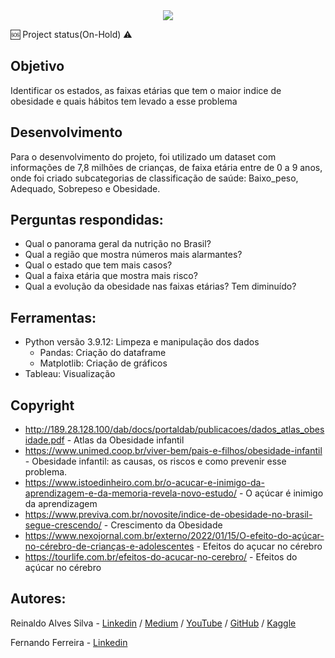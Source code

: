 
<div align="center">
<img src="https://www.camarapoa.rs.gov.br/banco_de_imagens/imagens/68579/original/obesidade.jpg?1657631115" />
</div>

🆘 Project status(On-Hold) ⚠️

##  Objetivo

Identificar os estados, as faixas etárias que tem o maior indice de obesidade e quais hábitos tem levado a esse problema

##  Desenvolvimento
Para o desenvolvimento do projeto, foi utilizado um dataset com informações de 7,8 milhões de crianças, de faixa etária entre de 0 a 9 anos, onde foi criado subcategorias de classificação de saúde: Baixo_peso, Adequado, Sobrepeso e Obesidade.

##  Perguntas respondidas:
- Qual o panorama geral da nutrição no Brasil?
- Qual a região que mostra números mais alarmantes?
- Qual o estado que tem mais casos?
- Qual a faixa etária que mostra mais risco?
- Qual a evolução da obesidade nas faixas etárias? Tem diminuído?

##  Ferramentas: 
- Python versão 3.9.12: Limpeza e manipulação dos dados
   - Pandas: Criação do dataframe
   - Matplotlib: Criação de gráficos 
- Tableau: Visualização 

## Copyright

- http://189.28.128.100/dab/docs/portaldab/publicacoes/dados_atlas_obesidade.pdf - Atlas da Obesidade infantil
- https://www.unimed.coop.br/viver-bem/pais-e-filhos/obesidade-infantil - Obesidade infantil: as causas, os riscos e como prevenir esse problema.
- https://www.istoedinheiro.com.br/o-acucar-e-inimigo-da-aprendizagem-e-da-memoria-revela-novo-estudo/ - O açúcar é inimigo da aprendizagem 
- https://www.previva.com.br/novosite/indice-de-obesidade-no-brasil-segue-crescendo/ - Crescimento da Obesidade
- https://www.nexojornal.com.br/externo/2022/01/15/O-efeito-do-açúcar-no-cérebro-de-crianças-e-adolescentes - Efeitos do açucar no cérebro 
- https://tourlife.com.br/efeitos-do-acucar-no-cerebro/ - Efeitos do açúcar no cérebro 

 
## Autores:
Reinaldo Alves Silva - [Linkedin](https://www.linkedin.com/in/reinaldo-silva-15856558/)
/ [Medium](https://medium.com/@reinaldo.silva) / [YouTube](https://www.youtube.com/channel/UCELBXwJnsu9QlTSONJy6w8w) / [GitHub](https://github.com/ReinaldoASilva) / [Kaggle](https://www.kaggle.com/reinaldoasilva)

Fernando Ferreira - [Linkedin](https://www.linkedin.com/in/fernando-ferreira-79ab6441/)
